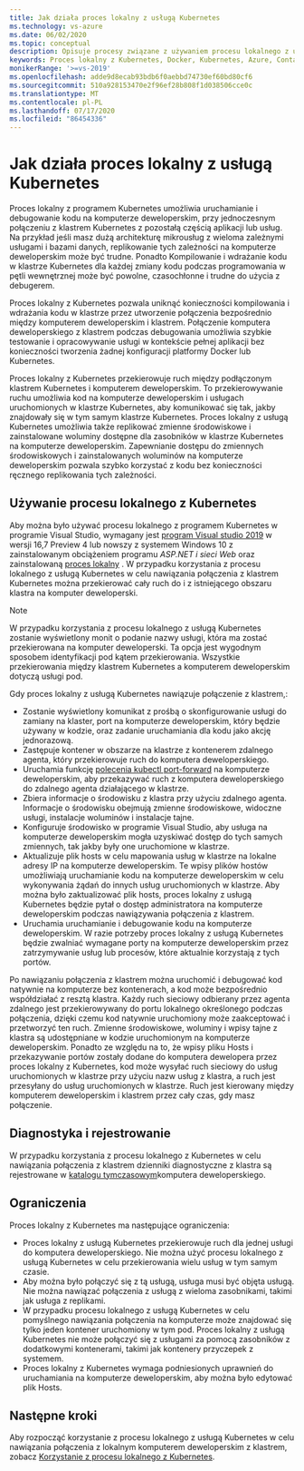 ```yaml
---
title: Jak działa proces lokalny z usługą Kubernetes
ms.technology: vs-azure
ms.date: 06/02/2020
ms.topic: conceptual
description: Opisuje procesy związane z używaniem procesu lokalnego z usługą Kubernetes w celu połączenia komputera deweloperskiego z klastrem Kubernetes
keywords: Proces lokalny z Kubernetes, Docker, Kubernetes, Azure, Containers
monikerRange: '>=vs-2019'
ms.openlocfilehash: adde9d8ecab93bdb6f0aebbd74730ef60bd80cf6
ms.sourcegitcommit: 510a928153470e2f96ef28b808f1d038506cce0c
ms.translationtype: MT
ms.contentlocale: pl-PL
ms.lasthandoff: 07/17/2020
ms.locfileid: "86454336"
---
```

# <a name="how-local-process-with-kubernetes-works"></a>Jak działa proces lokalny z usługą Kubernetes

Proces lokalny z programem Kubernetes umożliwia uruchamianie i debugowanie kodu na komputerze deweloperskim, przy jednoczesnym połączeniu z klastrem Kubernetes z pozostałą częścią aplikacji lub usług. Na przykład jeśli masz dużą architekturę mikrousług z wieloma zależnymi usługami i bazami danych, replikowanie tych zależności na komputerze deweloperskim może być trudne. Ponadto Kompilowanie i wdrażanie kodu w klastrze Kubernetes dla każdej zmiany kodu podczas programowania w pętli wewnętrznej może być powolne, czasochłonne i trudne do użycia z debugerem.

Proces lokalny z Kubernetes pozwala uniknąć konieczności kompilowania i wdrażania kodu w klastrze przez utworzenie połączenia bezpośrednio między komputerem deweloperskim i klastrem. Połączenie komputera deweloperskiego z klastrem podczas debugowania umożliwia szybkie testowanie i opracowywanie usługi w kontekście pełnej aplikacji bez konieczności tworzenia żadnej konfiguracji platformy Docker lub Kubernetes.

Proces lokalny z Kubernetes przekierowuje ruch między podłączonym klastrem Kubernetes i komputerem deweloperskim. To przekierowywanie ruchu umożliwia kod na komputerze deweloperskim i usługach uruchomionych w klastrze Kubernetes, aby komunikować się tak, jakby znajdowały się w tym samym klastrze Kubernetes. Proces lokalny z usługą Kubernetes umożliwia także replikować zmienne środowiskowe i zainstalowane woluminy dostępne dla zasobników w klastrze Kubernetes na komputerze deweloperskim. Zapewnianie dostępu do zmiennych środowiskowych i zainstalowanych woluminów na komputerze deweloperskim pozwala szybko korzystać z kodu bez konieczności ręcznego replikowania tych zależności.

## <a name="using-local-process-with-kubernetes"></a>Używanie procesu lokalnego z Kubernetes

Aby można było używać procesu lokalnego z programem Kubernetes w programie Visual Studio, wymagany jest [program Visual studio 2019][visual-studio] w wersji 16,7 Preview 4 lub nowszy z systemem Windows 10 z zainstalowanym obciążeniem programu *ASP.NET i sieci Web* oraz zainstalowaną [proces lokalny][lpk-extension] . W przypadku korzystania z procesu lokalnego z usługą Kubernetes w celu nawiązania połączenia z klastrem Kubernetes można przekierować cały ruch do i z istniejącego obszaru klastra na komputer deweloperski.

> [!NOTE]
> W przypadku korzystania z procesu lokalnego z usługą Kubernetes zostanie wyświetlony monit o podanie nazwy usługi, która ma zostać przekierowana na komputer deweloperski. Ta opcja jest wygodnym sposobem identyfikacji pod kątem przekierowania. Wszystkie przekierowania między klastrem Kubernetes a komputerem deweloperskim dotyczą usługi pod.

Gdy proces lokalny z usługą Kubernetes nawiązuje połączenie z klastrem,:

* Zostanie wyświetlony komunikat z prośbą o skonfigurowanie usługi do zamiany na klaster, port na komputerze deweloperskim, który będzie używany w kodzie, oraz zadanie uruchamiania dla kodu jako akcję jednorazową.
* Zastępuje kontener w obszarze na klastrze z kontenerem zdalnego agenta, który przekierowuje ruch do komputera deweloperskiego.
* Uruchamia funkcję [polecenia kubectl port-forward][kubectl-port-forward] na komputerze deweloperskim, aby przekazywać ruch z komputera deweloperskiego do zdalnego agenta działającego w klastrze.
* Zbiera informacje o środowisku z klastra przy użyciu zdalnego agenta. Informacje o środowisku obejmują zmienne środowiskowe, widoczne usługi, instalacje woluminów i instalacje tajne.
* Konfiguruje środowisko w programie Visual Studio, aby usługa na komputerze deweloperskim mogła uzyskiwać dostęp do tych samych zmiennych, tak jakby były one uruchomione w klastrze.  
* Aktualizuje plik hosts w celu mapowania usług w klastrze na lokalne adresy IP na komputerze deweloperskim. Te wpisy plików hostów umożliwiają uruchamianie kodu na komputerze deweloperskim w celu wykonywania żądań do innych usług uruchomionych w klastrze. Aby można było zaktualizować plik hosts, proces lokalny z usługą Kubernetes będzie pytał o dostęp administratora na komputerze deweloperskim podczas nawiązywania połączenia z klastrem.
* Uruchamia uruchamianie i debugowanie kodu na komputerze deweloperskim. W razie potrzeby proces lokalny z usługą Kubernetes będzie zwalniać wymagane porty na komputerze deweloperskim przez zatrzymywanie usług lub procesów, które aktualnie korzystają z tych portów.

Po nawiązaniu połączenia z klastrem można uruchomić i debugować kod natywnie na komputerze bez kontenerach, a kod może bezpośrednio współdziałać z resztą klastra. Każdy ruch sieciowy odbierany przez agenta zdalnego jest przekierowywany do portu lokalnego określonego podczas połączenia, dzięki czemu kod natywnie uruchomiony może zaakceptować i przetworzyć ten ruch. Zmienne środowiskowe, woluminy i wpisy tajne z klastra są udostępniane w kodzie uruchomionym na komputerze deweloperskim. Ponadto ze względu na to, że wpisy pliku Hosts i przekazywanie portów zostały dodane do komputera dewelopera przez proces lokalny z Kubernetes, kod może wysyłać ruch sieciowy do usług uruchomionych w klastrze przy użyciu nazw usług z klastra, a ruch jest przesyłany do usług uruchomionych w klastrze. Ruch jest kierowany między komputerem deweloperskim i klastrem przez cały czas, gdy masz połączenie.

## <a name="diagnostics-and-logging"></a>Diagnostyka i rejestrowanie

W przypadku korzystania z procesu lokalnego z Kubernetes w celu nawiązania połączenia z klastrem dzienniki diagnostyczne z klastra są rejestrowane w [katalogu tymczasowym][azds-tmp-dir]komputera deweloperskiego.

## <a name="limitations"></a>Ograniczenia

Proces lokalny z Kubernetes ma następujące ograniczenia:

* Proces lokalny z usługą Kubernetes przekierowuje ruch dla jednej usługi do komputera deweloperskiego. Nie można użyć procesu lokalnego z usługą Kubernetes w celu przekierowania wielu usług w tym samym czasie.
* Aby można było połączyć się z tą usługą, usługa musi być objęta usługą. Nie można nawiązać połączenia z usługą z wieloma zasobnikami, takimi jak usługa z replikami.
* W przypadku procesu lokalnego z usługą Kubernetes w celu pomyślnego nawiązania połączenia na komputerze może znajdować się tylko jeden kontener uruchomiony w tym pod. Proces lokalny z usługą Kubernetes nie może połączyć się z usługami za pomocą zasobników z dodatkowymi kontenerami, takimi jak kontenery przyczepek z systemem.
* Proces lokalny z Kubernetes wymaga podniesionych uprawnień do uruchamiania na komputerze deweloperskim, aby można było edytować plik Hosts.

## <a name="next-steps"></a>Następne kroki

Aby rozpocząć korzystanie z procesu lokalnego z usługą Kubernetes w celu nawiązania połączenia z lokalnym komputerem deweloperskim z klastrem, zobacz [Korzystanie z procesu lokalnego z Kubernetes](local-process-kubernetes.md).

[azds-cli]: /azure/dev-spaces/how-to/install-dev-spaces#install-the-client-side-tools
[azds-tmp-dir]: /azure/dev-spaces/troubleshooting#before-you-begin
[azure-cli]: /cli/azure/install-azure-cli?view=azure-cli-latest
[local-process-kubernetes-vs]: local-process-kubernetes.md
[kubectl-port-forward]: https://kubernetes.io/docs/reference/generated/kubectl/kubectl-commands#port-forward
[visual-studio]: https://visualstudio.microsoft.com/downloads/
[lpk-extension]: https://marketplace.visualstudio.com/items?itemName=ms-azuretools.mindaro
